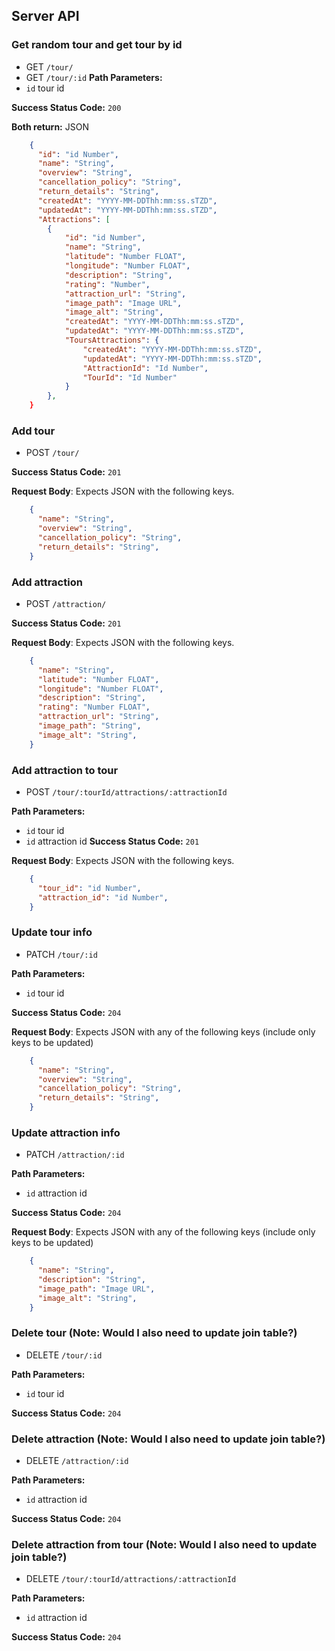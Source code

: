 ## Server API

### Get random tour and get tour by id
  * GET `/tour/`
  * GET `/tour/:id`
**Path Parameters:**
  * `id` tour id

**Success Status Code:** `200`

**Both return:** JSON

```json
    {
      "id": "id Number",
      "name": "String",
      "overview": "String",
      "cancellation_policy": "String",
      "return_details": "String",
      "createdAt": "YYYY-MM-DDThh:mm:ss.sTZD",
      "updatedAt": "YYYY-MM-DDThh:mm:ss.sTZD",
      "Attractions": [
        {
            "id": "id Number",
            "name": "String",
            "latitude": "Number FLOAT",
            "longitude": "Number FLOAT",
            "description": "String",
            "rating": "Number",
            "attraction_url": "String",
            "image_path": "Image URL",
            "image_alt": "String",
            "createdAt": "YYYY-MM-DDThh:mm:ss.sTZD",
            "updatedAt": "YYYY-MM-DDThh:mm:ss.sTZD",
            "ToursAttractions": {
                "createdAt": "YYYY-MM-DDThh:mm:ss.sTZD",
                "updatedAt": "YYYY-MM-DDThh:mm:ss.sTZD",
                "AttractionId": "Id Number",
                "TourId": "Id Number"
            }
        },
    }
```

### Add tour
  * POST `/tour/`

**Success Status Code:** `201`

**Request Body**: Expects JSON with the following keys.

```json
    {
      "name": "String",
      "overview": "String",
      "cancellation_policy": "String",
      "return_details": "String",
    }
```
### Add attraction
  * POST `/attraction/`

**Success Status Code:** `201`

**Request Body**: Expects JSON with the following keys.

```json
    {
      "name": "String",
      "latitude": "Number FLOAT",
      "longitude": "Number FLOAT",
      "description": "String",
      "rating": "Number FLOAT",
      "attraction_url": "String",
      "image_path": "String",
      "image_alt": "String",
    }
```

### Add attraction to tour
  * POST `/tour/:tourId/attractions/:attractionId`

**Path Parameters:**
  * `id` tour id
  * `id` attraction id
**Success Status Code:** `201`

**Request Body**: Expects JSON with the following keys.

```json
    {
      "tour_id": "id Number",
      "attraction_id": "id Number",
    }
```

### Update tour info
  * PATCH `/tour/:id`

**Path Parameters:**
  * `id` tour id

**Success Status Code:** `204`

**Request Body**: Expects JSON with any of the following keys (include only keys to be updated)

```json
    {
      "name": "String",
      "overview": "String",
      "cancellation_policy": "String",
      "return_details": "String",
    }
```

### Update attraction info
  * PATCH `/attraction/:id`

**Path Parameters:**
  * `id` attraction id

**Success Status Code:** `204`

**Request Body**: Expects JSON with any of the following keys (include only keys to be updated)

```json
    {
      "name": "String",
      "description": "String",
      "image_path": "Image URL",
      "image_alt": "String",
    }
```

### Delete tour (Note: Would I also need to update join table?)
  * DELETE `/tour/:id`

**Path Parameters:**
  * `id` tour id

**Success Status Code:** `204`


### Delete attraction (Note: Would I also need to update join table?)
  * DELETE `/attraction/:id`

**Path Parameters:**
  * `id` attraction id

**Success Status Code:** `204`


### Delete attraction from tour (Note: Would I also need to update join table?)
  * DELETE `/tour/:tourId/attractions/:attractionId`

**Path Parameters:**
  * `id` attraction id

**Success Status Code:** `204`